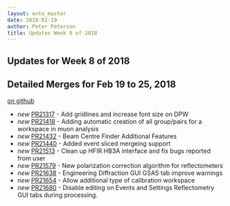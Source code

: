 ```yaml
---
layout: onto_master
date: 2018-02-19
author: Peter Peterson
title: Updates Week 8 of 2018
---
```

Updates for Week 8 of 2018
--------------------------

Detailed Merges for Feb 19 to 25, 2018
--------------------------------------
[on github](https://github.com/mantidproject/mantid/pulls?q=is%3Apr+merged%3A2018-02-20..2018-02-25)

* *new* [PR21317](https://github.com/mantidproject/mantid/pull/21317) - Add gridlines and increase font size on DPW
* *new* [PR21418](https://github.com/mantidproject/mantid/pull/21418) - Adding automatic creation of all group/pairs for a workspace in muon analysis
* *new* [PR21432](https://github.com/mantidproject/mantid/pull/21432) - Beam Centre Finder Additional Features
* *new* [PR21440](https://github.com/mantidproject/mantid/pull/21440) - Added event sliced mergeing support
* *new* [PR21513](https://github.com/mantidproject/mantid/pull/21513) - Clean up HFIR HB3A interface and fix bugs reported from user
* *new* [PR21579](https://github.com/mantidproject/mantid/pull/21579) - New polarization correction algorithm for reflectometers
* *new* [PR21638](https://github.com/mantidproject/mantid/pull/21638) - Engineering Diffraction GUI GSAS tab improve warnings
* *new* [PR21654](https://github.com/mantidproject/mantid/pull/21654) - Allow additional type of calibration workspace
* *new* [PR21680](https://github.com/mantidproject/mantid/pull/21680) - Disable editing on Events and Settings Reflectometry GUI tabs during processing.
